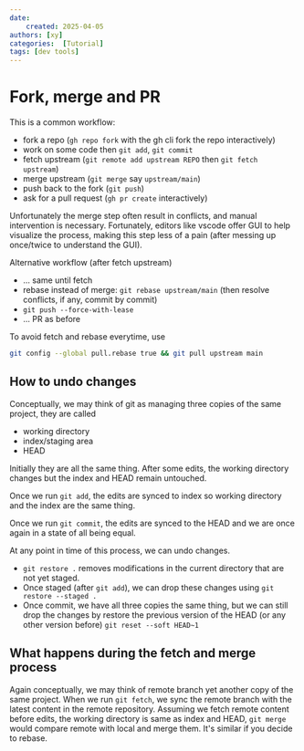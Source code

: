 ```yaml
---
date:
    created: 2025-04-05
authors: [xy]
categories:  [Tutorial]
tags: [dev tools]
---
```


# Fork, merge and PR

<!-- more -->

This is a common workflow: 

- fork a repo (`gh repo fork` with the gh cli fork the repo interactively)  
- work on some code then `git add`, `git commit`  
- fetch upstream (`git remote add upstream REPO` then `git fetch upstream`)  
- merge upstream (`git merge` say `upstream/main`)   
- push back to the fork (`git push`)  
- ask for a pull request (`gh pr create` interactively)   

Unfortunately the merge step often result in conflicts, and manual intervention is necessary. Fortunately, editors like vscode offer GUI to help visualize the process, making this step less of a pain (after messing up once/twice to understand the GUI).  

Alternative workflow (after fetch upstream)

- ... same until fetch
- rebase instead of merge: `git rebase upstream/main`  (then resolve conflicts, if any, commit by commit)
- `git push --force-with-lease`
- ... PR as before

To avoid fetch and rebase everytime, use 

```sh
git config --global pull.rebase true && git pull upstream main
```

## How to undo changes

Conceptually, we may think of git as managing three copies of the same project, they are called 

- working directory  
- index/staging area
- HEAD

Initially they are all the same thing. After some edits, the working directory changes but the index and HEAD remain untouched.

Once we run `git add`, the edits are synced to index so working directory and the index are the same thing. 

Once we run `git commit`, the edits are synced to the HEAD and we are once again in a state of all being equal. 

At any point in time of this process, we can undo changes. 

- `git restore .` removes modifications in the current directory that are not yet staged. 
- Once staged (after `git add`), we can drop these changes using `git restore --staged .`  
- Once commit, we have all three copies the same thing, but we can still drop the changes by restore the previous version of the HEAD (or any other version before) `git reset --soft HEAD~1` 


## What happens during the fetch and merge process

Again conceptually, we may think of remote branch yet another copy of the same project. When we run `git fetch`, we sync the remote branch with the latest content
in the remote repository. 
Assuming we fetch remote content before edits, the working directory is same as index and HEAD, `git merge` would compare remote with local and merge them. It's similar if you decide to rebase. 
